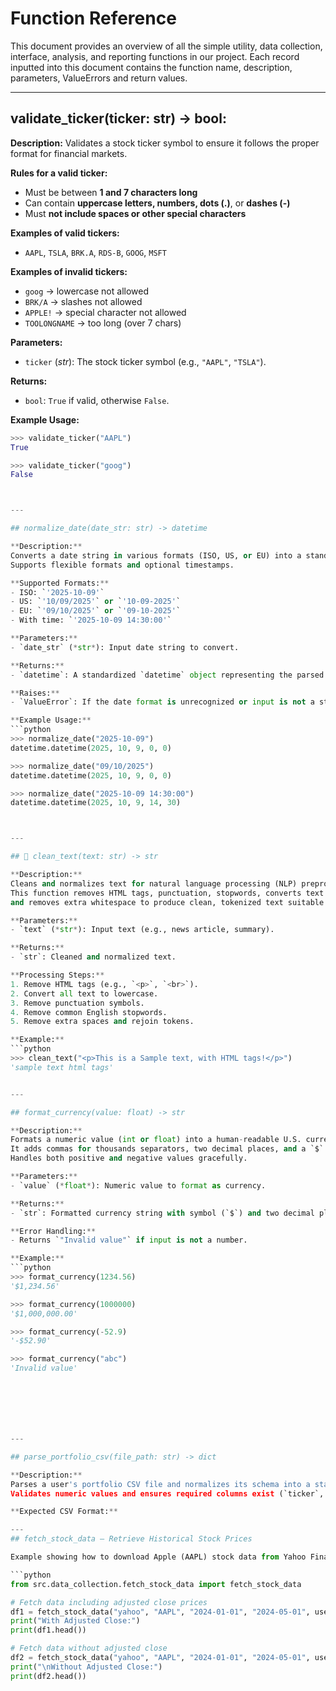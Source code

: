 # Function Reference
This document provides an overview of all the simple utility, data collection, interface, analysis, and reporting functions in our project. Each record inputted into this document contains the function name, description, parameters, ValueErrors and return values.


---
## validate_ticker(ticker: str) -> bool:

**Description:**
Validates a stock ticker symbol to ensure it follows the proper format for financial markets.

**Rules for a valid ticker:**
- Must be between **1 and 7 characters long**
- Can contain **uppercase letters, numbers, dots (.)**, or **dashes (-)**
- Must **not include spaces or other special characters**

**Examples of valid tickers:**
- `AAPL`, `TSLA`, `BRK.A`, `RDS-B`, `GOOG`, `MSFT`

**Examples of invalid tickers:**
- `goog` → lowercase not allowed  
- `BRK/A` → slashes not allowed  
- `APPLE!` → special character not allowed  
- `TOOLONGNAME` → too long (over 7 chars)

**Parameters:**
- `ticker` (*str*): The stock ticker symbol (e.g., `"AAPL"`, `"TSLA"`).

**Returns:**
- `bool`: `True` if valid, otherwise `False`.

**Example Usage:**
```python
>>> validate_ticker("AAPL")
True

>>> validate_ticker("goog")
False



---

## normalize_date(date_str: str) -> datetime

**Description:**
Converts a date string in various formats (ISO, US, or EU) into a standardized Python `datetime` object.  
Supports flexible formats and optional timestamps.

**Supported Formats:**
- ISO: `'2025-10-09'`
- US: `'10/09/2025'` or `'10-09-2025'`
- EU: `'09/10/2025'` or `'09-10-2025'`
- With time: `'2025-10-09 14:30:00'`

**Parameters:**
- `date_str` (*str*): Input date string to convert.

**Returns:**
- `datetime`: A standardized `datetime` object representing the parsed date.

**Raises:**
- `ValueError`: If the date format is unrecognized or input is not a string.

**Example Usage:**
```python
>>> normalize_date("2025-10-09")
datetime.datetime(2025, 10, 9, 0, 0)

>>> normalize_date("09/10/2025")
datetime.datetime(2025, 10, 9, 0, 0)

>>> normalize_date("2025-10-09 14:30:00")
datetime.datetime(2025, 10, 9, 14, 30)



---

## 🔹 clean_text(text: str) -> str

**Description:**  
Cleans and normalizes text for natural language processing (NLP) preprocessing.  
This function removes HTML tags, punctuation, stopwords, converts text to lowercase,  
and removes extra whitespace to produce clean, tokenized text suitable for analysis.

**Parameters:**
- `text` (*str*): Input text (e.g., news article, summary).

**Returns:**
- `str`: Cleaned and normalized text.

**Processing Steps:**
1. Remove HTML tags (e.g., `<p>`, `<br>`).  
2. Convert all text to lowercase.  
3. Remove punctuation symbols.  
4. Remove common English stopwords.  
5. Remove extra spaces and rejoin tokens.

**Example:**
```python
>>> clean_text("<p>This is a Sample text, with HTML tags!</p>")
'sample text html tags'


---

## format_currency(value: float) -> str

**Description:**  
Formats a numeric value (int or float) into a human-readable U.S. currency string.  
It adds commas for thousands separators, two decimal places, and a `$` sign.  
Handles both positive and negative values gracefully.

**Parameters:**
- `value` (*float*): Numeric value to format as currency.

**Returns:**
- `str`: Formatted currency string with symbol (`$`) and two decimal places.

**Error Handling:**
- Returns `"Invalid value"` if input is not a number.

**Example:**
```python
>>> format_currency(1234.56)
'$1,234.56'

>>> format_currency(1000000)
'$1,000,000.00'

>>> format_currency(-52.9)
'-$52.90'

>>> format_currency("abc")
'Invalid value'







---

## parse_portfolio_csv(file_path: str) -> dict

**Description:**  
Parses a user's portfolio CSV file and normalizes its schema into a standardized dictionary.  
Validates numeric values and ensures required columns exist (`ticker`, `shares`, `buy_price`).

**Expected CSV Format:** 

---
## fetch_stock_data — Retrieve Historical Stock Prices

Example showing how to download Apple (AAPL) stock data from Yahoo Finance between two dates.

```python
from src.data_collection.fetch_stock_data import fetch_stock_data

# Fetch data including adjusted close prices
df1 = fetch_stock_data("yahoo", "AAPL", "2024-01-01", "2024-05-01", use_adjusted=True)
print("With Adjusted Close:")
print(df1.head())

# Fetch data without adjusted close
df2 = fetch_stock_data("yahoo", "AAPL", "2024-01-01", "2024-05-01", use_adjusted=False)
print("\nWithout Adjusted Close:")
print(df2.head())






